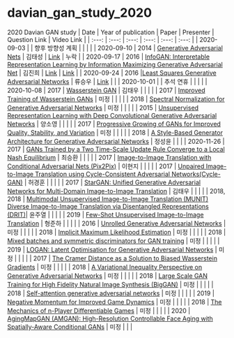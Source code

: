 # davian_gan_study_2020
2020 Davian GAN study 
| Date | Year of publication | Paper | Presenter | Question Link | Video Link |
| :---: | :---: | :---: | :---: | :---: | :---: |
| 2020-09-03 | | 향후 방향성 계획 |  |  |  |
| 2020-09-10 | 2014 | [Generative Adversarial Nets](https://arxiv.org/abs/1406.2661) | 김태성 |  [Link](https://app.sli.do/event/nzuldkvv/live/questions ) | 누락  |
| 2020-09-17 | 2016 | [InfoGAN: Interpretable Representation Learning by Information Maximizing Generative Adversarial Net](https://arxiv.org/abs/1606.03657) | 김진희 | [Link](https://app.sli.do/event/jj6g1kxy) | [Link](https://drive.google.com/file/d/1-XTfhSOVQPcQYTUwr8VMKH7uQutvoIjJ/view?usp=sharing) |
| 2020-09-24 | 2016 |[Least Squares Generative Adversarial Networks](https://arxiv.org/pdf/1611.04076.pdf) | 류승우 | [Link](https://app.sli.do/event/e2mhm1hj) |  |
| 2020-10-01 | | 추석 연휴 | | | |
| 2020-10-08 | 2017 | [Wasserstein GAN](https://arxiv.org/abs/1701.07875) | 김태우 |  | |
| | 2017 | [Improved Training of Wasserstein GANs](https://arxiv.org/pdf/1704.00028.pdf) | 미정 | | |
| | 2018 | [Spectral Normalization for Generative Adversarial Networks](https://arxiv.org/abs/1802.05957) | 미정 | | |
| | 2015 | [Unsupervised Representation Learning with Deep Convolutional Generative Adversarial Networks](https://arxiv.org/abs/1511.06434) | 양소영 | | |
| | 2017 | [Progressive Growing of GANs for Improved Quality, Stability, and Variation](https://arxiv.org/abs/1710.10196) | 미정 | | |
| | 2018 | [A Style-Based Generator Architecture for Generative Adversarial Networks](https://arxiv.org/abs/1812.04948) | 정성윤 | | |
| 2020-11-26 | 2017 | [ GANs Trained by a Two Time-Scale Update Rule Converge to a Local Nash Equilibrium](https://arxiv.org/abs/1706.08500) | 최승환 | | |
| | 2017 | [Image-to-Image Translation with Conditional Adversarial Nets (Pix2Pix)](https://arxiv.org/abs/1611.07004) | 이현지 | | |
| | 2017 | [Unpaired Image-to-Image Translation using Cycle-Consistent Adversarial Networks(Cycle-GAN)](https://arxiv.org/pdf/1703.10593.pdf) | 허경훈 | | |
| | 2017 | [StarGAN: Unified Generative Adversarial Networks for Multi-Domain Image-to-Image Translation](https://arxiv.org/abs/1711.09020) | 김태우 | | |
| | 2018, 2018 | [Multimodal Unsupervised Image-to-Image Translation (MUNIT)](https://arxiv.org/abs/1804.04732) <br> [Diverse Image-to-Image Translation via Disentangled Representations (DRIT)](https://arxiv.org/pdf/1808.00948.pdf)| 윤주열 | | |
| | 2019 | [Few-Shot Unsupervised Image-to-Image Translation](https://arxiv.org/abs/1905.01723) | 형준하 | | |
| | 2016 | [Unrolled Generative Adversarial Networks](https://arxiv.org/abs/1611.02163) | 미정 | | |
| | 2018 | [Implicit Maximum Likelihood Estimation](https://arxiv.org/pdf/1809.09087.pdf) | 미정 | | |
| | 2018 | [Mixed batches and symmetric discriminators for GAN training](https://arxiv.org/abs/1806.07185) | 미정 | | |
| | 2019 | [LOGAN: Latent Optimisation for Generative Adversarial Networks](https://arxiv.org/abs/1912.00953) | 미정 | | |
| | 2017 | [The Cramer Distance as a Solution to Biased Wasserstein Gradients](https://arxiv.org/abs/1705.10743) | 미정 | | |
| | 2018 | [A Variational Inequality Perspective on Generative Adversarial Networks](https://arxiv.org/abs/1802.10551) | 미정 | | |
| | 2018 | [ Large Scale GAN Training for High Fidelity Natural Image Synthesis (BigGAN)](https://arxiv.org/abs/1809.11096) | 미정 | | |
| | 2018 | [Self-attention generative adversarial networks](https://arxiv.org/abs/1805.08318) | 미정 | | |
| | 2019 | [Negative Momentum for Improved Game Dynamics](http://proceedings.mlr.press/v89/gidel19a.html) | 미정 | | |
| | 2018 | [The Mechanics of n-Player Differentiable Games](https://arxiv.org/abs/1802.05642) | 미정 | | |
| | 2020 | [AgingMapGAN (AMGAN): High-Resolution Controllable Face Aging with Spatially-Aware Conditional GANs](https://despoisj.github.io/AgingMapGAN/) | 미정 | | |
